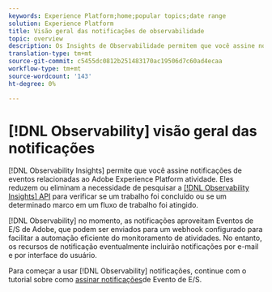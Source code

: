 ```yaml
---
keywords: Experience Platform;home;popular topics;date range
solution: Experience Platform
title: Visão geral das notificações de observabilidade
topic: overview
description: Os Insights de Observabilidade permitem que você assine notificações de eventos relacionadas a atividades Adobe Experience Platform. Eles reduzem ou eliminam a necessidade de pesquisar a API de Insights de Observabilidade para verificar se um trabalho foi concluído ou se um determinado marco em um fluxo de trabalho foi atingido.
translation-type: tm+mt
source-git-commit: c5455dc0812b251483170ac19506d7c60ad4ecaa
workflow-type: tm+mt
source-wordcount: '143'
ht-degree: 0%

---
```



# [!DNL Observability] visão geral das notificações

[!DNL Observability Insights] permite que você assine notificações de eventos relacionadas ao Adobe Experience Platform atividade. Eles reduzem ou eliminam a necessidade de pesquisar a [[!DNL Observability Insights] API](../api/overview.md) para verificar se um trabalho foi concluído ou se um determinado marco em um fluxo de trabalho foi atingido.

[!DNL Observability] no momento, as notificações aproveitam Eventos de E/S de Adobe, que podem ser enviados para um webhook configurado para facilitar a automação eficiente do monitoramento de atividades. No entanto, os recursos de notificação eventualmente incluirão notificações por e-mail e por interface do usuário.

Para começar a usar [!DNL Observability] notificações, continue com o tutorial sobre como [assinar notificações](./subscribe.md)de Evento de E/S.